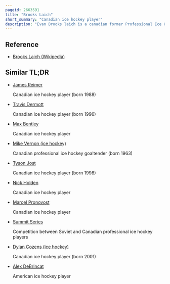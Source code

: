 ```yaml
---
pageid: 2663591
title: "Brooks Laich"
short_summary: "Canadian ice hockey player"
description: "Evan Brooks laich is a canadian former Professional Ice Hockey forward. He played over 750 National Hockey League Games across four Teams: the Ottawa Senators, Washington Capitals, Toronto Maple Leafs and the Los Angeles Kings."
---
```


## Reference

- [Brooks Laich (Wikipedia)](https://en.wikipedia.org/?curid=2663591)

## Similar TL;DR

- [James Reimer](/tldr/en/james-reimer)

  Canadian ice hockey player (born 1988)

- [Travis Dermott](/tldr/en/travis-dermott)

  Canadian ice hockey player (born 1996)

- [Max Bentley](/tldr/en/max-bentley)

  Canadian ice hockey player

- [Mike Vernon (ice hockey)](/tldr/en/mike-vernon-ice-hockey)

  Canadian professional ice hockey goaltender (born 1963)

- [Tyson Jost](/tldr/en/tyson-jost)

  Canadian ice hockey player (born 1998)

- [Nick Holden](/tldr/en/nick-holden)

  Canadian ice hockey player

- [Marcel Pronovost](/tldr/en/marcel-pronovost)

  Canadian ice hockey player

- [Summit Series](/tldr/en/summit-series)

  Competition between Soviet and Canadian professional ice hockey players

- [Dylan Cozens (ice hockey)](/tldr/en/dylan-cozens-ice-hockey)

  Canadian ice hockey player (born 2001)

- [Alex DeBrincat](/tldr/en/alex-debrincat)

  American ice hockey player
